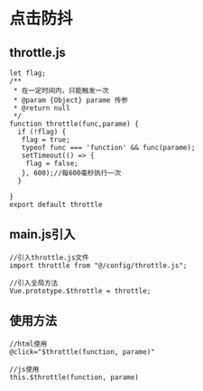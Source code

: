 # 点击防抖
## throttle.js
    let flag;
    /**
     * 在一定时间内，只能触发一次
     * @param {Object} parame 传参
     * @return null
     */
    function throttle(func,parame) {
      if (!flag) {
       flag = true;
       typeof func === 'function' && func(parame);
       setTimeout(() => {
        flag = false;
       }, 600);//每600毫秒执行一次
      }

    }
    export default throttle
## main.js引入
    //引入throttle.js文件
    import throttle from "@/config/throttle.js";

    //引入全局方法
    Vue.prototype.$throttle = throttle;
## 使用方法
    //html使用
    @click="$throttle(function, parame)"
    
    //js使用
    this.$throttle(function, parame)
